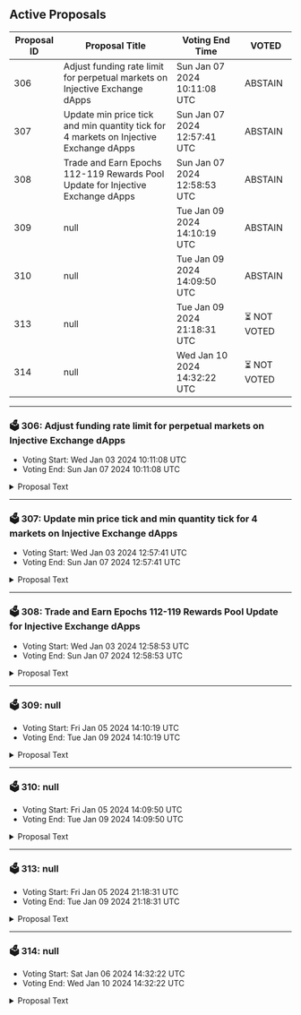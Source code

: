 ## Active Proposals

| Proposal ID | Proposal Title | Voting End Time | VOTED |
|-------------|----------------|-----------------|-------|
| 306 | Adjust funding rate limit for perpetual markets on Injective Exchange dApps | Sun Jan 07 2024 10:11:08 UTC | ABSTAIN |
| 307 | Update min price tick and min quantity tick for 4 markets on Injective Exchange dApps | Sun Jan 07 2024 12:57:41 UTC | ABSTAIN |
| 308 | Trade and Earn Epochs 112-119 Rewards Pool Update for Injective Exchange dApps  | Sun Jan 07 2024 12:58:53 UTC | ABSTAIN |
| 309 | null | Tue Jan 09 2024 14:10:19 UTC | ABSTAIN |
| 310 | null | Tue Jan 09 2024 14:09:50 UTC | ABSTAIN |
| 313 | null | Tue Jan 09 2024 21:18:31 UTC | ⏳ NOT VOTED |
| 314 | null | Wed Jan 10 2024 14:32:22 UTC | ⏳ NOT VOTED |

---

### 🗳 306: Adjust funding rate limit for perpetual markets on Injective Exchange dApps
- Voting Start: Wed Jan 03 2024 10:11:08 UTC
- Voting End: Sun Jan 07 2024 10:11:08 UTC

<details>
<summary>Proposal Text</summary>
 
This proposal pertains to products on Injective exchange dApps.

Specifically, this proposal seeks to update the hourly funding rate limit from 0.00625% to 0.0625%.

A low funding rate was introduced in proposal 126 for a better traders experience. Since the following markets’ liquidity have significantly improved since then, this proposal, if passed, updates the funding rate to a higher level. The perpetual markets to be updated are: BTC/USDT PERP, ETH/USDT PERP, INJ/USDT PERP, ATOM/USDT PERP, BNB/USDT PERP and SOL/USDT PERP.

- By voting YES on this proposal, you agree to increase the funding rate limit for six perpetual markets.

- By voting NO on the proposal, you do not support increasing the funding rate limit for six perpetual markets.

- By voting NO WITH VETO, you find this proposal to be (1) spam, i.e., irrelevant to the Injective ecosystem, (2) disproportionately infringes on minority interests, or (3) violates or encourages violation of the rules of engagement as currently set out by Injective governance. If the number of ‘NoWithVeto’ votes is greater than a third of total votes, the proposal is rejected and the 500 INJ deposit is burned.

- By voting ABSTAIN, you wish to contribute to quorum while formally declining to vote either for or against the proposal.

Disclaimer: I am a member of the Injective Labs team.
</details>

---

### 🗳 307: Update min price tick and min quantity tick for 4 markets on Injective Exchange dApps
- Voting Start: Wed Jan 03 2024 12:57:41 UTC
- Voting End: Sun Jan 07 2024 12:57:41 UTC

<details>
<summary>Proposal Text</summary>
 
This proposal pertains to products on Injective exchange dApps.

Specifically, in order to provide a better trading experience for markets with low prices, this proposal seeks to update the minimum price tick and minimum quantity tick for the following markets: 

- GINGER/INJ: min price tick from 0.000001 to 0.00000001 and min quantity tick from 10 to 1000

- KIRA/INJ: min price tick from 0.000001 to 0.00000001 and min quantity tick from 10 to 1000

- KATANA/INJ: min price tick from 0.000001 to 0.00000001 and min quantity tick from 10 to 1000

- ZIG/INJ: min price tick from 0.001 to 0.000001 and min quantity tick from 0.000001 to 10

- By voting YES on this proposal, you agree to update the min price tick and min quantity tick for these markets.

- By voting NO on the proposal, you do not support updating the min price tick and min quantity tick for these markets.

- By voting NO WITH VETO, you find this proposal to be (1) spam, i.e., irrelevant to the Injective ecosystem, (2) disproportionately infringes on minority interests, or (3) violates or encourages violation of the rules of engagement as currently set out by Injective governance. If the number of ‘NoWithVeto’ votes is greater than a third of total votes, the proposal is rejected and the 500 INJ deposit is burned.

- By voting ABSTAIN, you wish to contribute to quorum while formally declining to vote either for or against the proposal.

Disclaimer: I am a member of the Injective Labs team.
</details>

---

### 🗳 308: Trade and Earn Epochs 112-119 Rewards Pool Update for Injective Exchange dApps 
- Voting Start: Wed Jan 03 2024 12:58:53 UTC
- Voting End: Sun Jan 07 2024 12:58:53 UTC

<details>
<summary>Proposal Text</summary>
 
This proposal defines the rewards allocation of Trade & Earn from epoch 112 to epoch 119, which ends on 06 Mar 2024 09:00 (UTC). The Trade & Earn rewards program was approved by the Injective community to help support the trading volume of Injective and the growth of the exchange dApps built on Injective.

This proposal, if approved, will extend Trade & Earn rewards for another 8 weeks after the conclusion of epoch 111. The proposal may be voted on at https://hub.injective.network/governance/ once submitted. The following is the breakdown of the rewards:

- Epoch 112 - 966 INJ

- Epoch 113 - 959 INJ

- Epoch 114 - 953 INJ

- Epoch 115 - 947 INJ

- Epoch 116 - 940 INJ

- Epoch 117 - 934 INJ

- Epoch 118 - 927 INJ

- Epoch 119 - 921 INJ

By voting YES on this proposal, you agree to spending 7,547 INJ from the community pool to promote trading activity on Injective.

By voting NO on the proposal, you do not support spending 7,547 INJ from the community pool to promote trading activity on Injective.

By voting NO WITH VETO, you find this proposal to (1) spam, i.e., irrelevant to the Injective ecosystem, (2) disproportionately infringes on minority interests, or (3) violates or encourages violation of the rules of engagement as currently set out by Injective governance. If the number of ‘NoWithVeto’ votes is greater than a third of total votes, the proposal is rejected and the 500 INJ deposit is burned.

By voting ABSTAIN, you wish to contribute to quorum but formally decline to vote either for or against the proposal.

Disclaimer: I am a member of the Injective Labs team.
</details>

---

### 🗳 309: null
- Voting Start: Fri Jan 05 2024 14:10:19 UTC
- Voting End: Tue Jan 09 2024 14:10:19 UTC

<details>
<summary>Proposal Text</summary>
 
null
</details>

---

### 🗳 310: null
- Voting Start: Fri Jan 05 2024 14:09:50 UTC
- Voting End: Tue Jan 09 2024 14:09:50 UTC

<details>
<summary>Proposal Text</summary>
 
null
</details>

---

### 🗳 313: null
- Voting Start: Fri Jan 05 2024 21:18:31 UTC
- Voting End: Tue Jan 09 2024 21:18:31 UTC

<details>
<summary>Proposal Text</summary>
 
null
</details>

---

### 🗳 314: null
- Voting Start: Sat Jan 06 2024 14:32:22 UTC
- Voting End: Wed Jan 10 2024 14:32:22 UTC

<details>
<summary>Proposal Text</summary>
 
null
</details>
